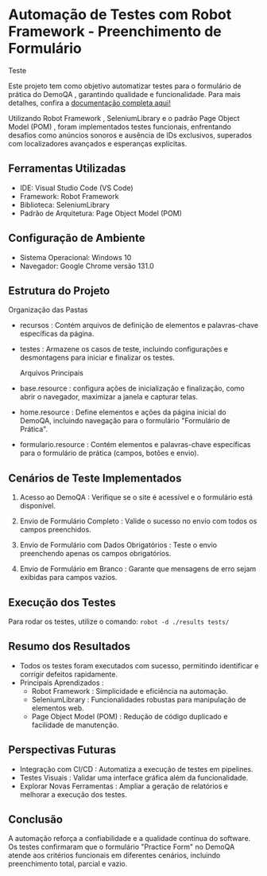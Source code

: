 # Automação de Testes com Robot Framework - Preenchimento de Formulário 

Teste

Este projeto tem como objetivo automatizar testes para o formulário de prática do DemoQA , garantindo qualidade e funcionalidade. Para mais detalhes, confira a [documentação completa aqui!](https://github.com/Susana-Bergamo/demoqa.praticeform-robotframework/blob/main/Documenta%C3%A7%C3%A3o%20Pratice%20Form%20-%20DemoQA%20%20Susana%20Bergamo%20%20Robot%20Framework%20.pdf)

Utilizando Robot Framework , SeleniumLibrary e o padrão Page Object Model (POM) , foram implementados testes funcionais, enfrentando desafios como anúncios sonoros e ausência de IDs exclusivos, superados com localizadores avançados e esperanças explícitas.

## Ferramentas Utilizadas
* IDE: Visual Studio Code (VS Code)
* Framework: Robot Framework
* Biblioteca: SeleniumLibrary
* Padrão de Arquitetura: Page Object Model (POM)

## Configuração de Ambiente
* Sistema Operacional: Windows 10
* Navegador: Google Chrome versão 131.0
 
## Estrutura do Projeto
  Organização das Pastas

- recursos : Contém arquivos de definição de elementos e palavras-chave específicas da página.
- testes : Armazene os casos de teste, incluindo configurações e desmontagens para iniciar e finalizar os testes.

  Arquivos Principais

- base.resource : configura ações de inicialização e finalização, como abrir o navegador, maximizar a janela e capturar telas.
- home.resource : Define elementos e ações da página inicial do DemoQA, incluindo navegação para o formulário "Formulário de Prática".
- formulario.resource : Contém elementos e palavras-chave específicas para o formulário de prática (campos, botões e envio).

## Cenários de Teste Implementados

1. Acesso ao DemoQA : Verifique se o site é acessível e o formulário está disponível.

2. Envio de Formulário Completo : Valide o sucesso no envio com todos os campos preenchidos.
   
3. Envio de Formulário com Dados Obrigatórios : Teste o envio preenchendo apenas os campos obrigatórios.
   
4. Envio de Formulário em Branco : Garante que mensagens de erro sejam exibidas para campos vazios.


## Execução dos Testes

Para rodar os testes, utilize o comando:
``` robot -d ./results tests/ ```

## Resumo dos Resultados

* Todos os testes foram executados com sucesso, permitindo identificar e corrigir defeitos rapidamente.
* Principais Aprendizados :
  - Robot Framework : Simplicidade e eficiência na automação.
  - SeleniumLibrary : Funcionalidades robustas para manipulação de elementos web.
  - Page Object Model (POM) : Redução de código duplicado e facilidade de manutenção.

## Perspectivas Futuras

* Integração com CI/CD : Automatiza a execução de testes em pipelines.
* Testes Visuais : Validar uma interface gráfica além da funcionalidade.
* Explorar Novas Ferramentas : Ampliar a geração de relatórios e melhorar a execução dos testes.


## Conclusão

A automação reforça a confiabilidade e a qualidade contínua do software. Os testes confirmaram que o formulário "Practice Form" no DemoQA atende aos critérios funcionais em diferentes cenários, incluindo preenchimento total, parcial e vazio.
